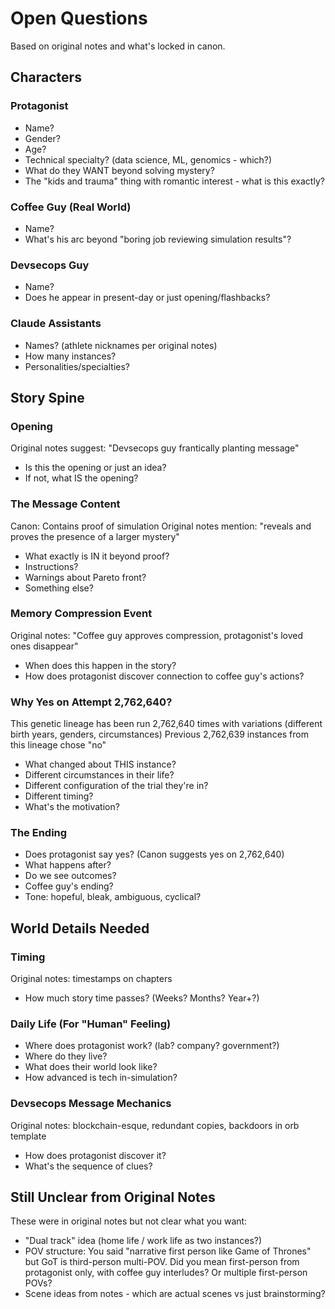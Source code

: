 # Open Questions

Based on original notes and what's locked in canon.

## Characters

### Protagonist
- Name?
- Gender?
- Age?
- Technical specialty? (data science, ML, genomics - which?)
- What do they WANT beyond solving mystery?
- The "kids and trauma" thing with romantic interest - what is this exactly?

### Coffee Guy (Real World)
- Name?
- What's his arc beyond "boring job reviewing simulation results"?

### Devsecops Guy
- Name?
- Does he appear in present-day or just opening/flashbacks?

### Claude Assistants
- Names? (athlete nicknames per original notes)
- How many instances?
- Personalities/specialties?

## Story Spine

### Opening
Original notes suggest: "Devsecops guy frantically planting message"
- Is this the opening or just an idea?
- If not, what IS the opening?

### The Message Content
Canon: Contains proof of simulation
Original notes mention: "reveals and proves the presence of a larger mystery"
- What exactly is IN it beyond proof?
- Instructions?
- Warnings about Pareto front?
- Something else?

### Memory Compression Event
Original notes: "Coffee guy approves compression, protagonist's loved ones disappear"
- When does this happen in the story?
- How does protagonist discover connection to coffee guy's actions?

### Why Yes on Attempt 2,762,640?
This genetic lineage has been run 2,762,640 times with variations (different birth years, genders, circumstances)
Previous 2,762,639 instances from this lineage chose "no"
- What changed about THIS instance?
- Different circumstances in their life?
- Different configuration of the trial they're in?
- Different timing?
- What's the motivation?

### The Ending
- Does protagonist say yes? (Canon suggests yes on 2,762,640)
- What happens after?
- Do we see outcomes?
- Coffee guy's ending?
- Tone: hopeful, bleak, ambiguous, cyclical?

## World Details Needed

### Timing
Original notes: timestamps on chapters
- How much story time passes? (Weeks? Months? Year+?)

### Daily Life (For "Human" Feeling)
- Where does protagonist work? (lab? company? government?)
- Where do they live?
- What does their world look like?
- How advanced is tech in-simulation?

### Devsecops Message Mechanics
Original notes: blockchain-esque, redundant copies, backdoors in orb template
- How does protagonist discover it?
- What's the sequence of clues?

## Still Unclear from Original Notes

These were in original notes but not clear what you want:

- "Dual track" idea (home life / work life as two instances?)
- POV structure: You said "narrative first person like Game of Thrones" but GoT is third-person multi-POV. Did you mean first-person from protagonist only, with coffee guy interludes? Or multiple first-person POVs?
- Scene ideas from notes - which are actual scenes vs just brainstorming?
